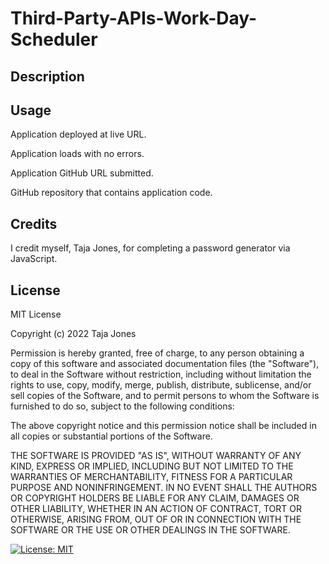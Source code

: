 # Third-Party-APIs-Work-Day-Scheduler

## Description



## Usage 




Application deployed at live URL.

Application loads with no errors.

Application GitHub URL submitted.

GitHub repository that contains application code.

<!-- <a href="https://tajajones2.github.io/Javascript_Password_Generator/">Click here for live link!</a> -->

    
<!-- ![alt tag](./assets/images/javascript_password_screentshot.png) -->
    

## Credits

I credit myself, Taja Jones, for completing a password generator via JavaScript.

## License
MIT License

Copyright (c) 2022 Taja Jones

Permission is hereby granted, free of charge, to any person obtaining a copy
of this software and associated documentation files (the "Software"), to deal
in the Software without restriction, including without limitation the rights
to use, copy, modify, merge, publish, distribute, sublicense, and/or sell
copies of the Software, and to permit persons to whom the Software is
furnished to do so, subject to the following conditions:

The above copyright notice and this permission notice shall be included in all
copies or substantial portions of the Software.

THE SOFTWARE IS PROVIDED "AS IS", WITHOUT WARRANTY OF ANY KIND, EXPRESS OR
IMPLIED, INCLUDING BUT NOT LIMITED TO THE WARRANTIES OF MERCHANTABILITY,
FITNESS FOR A PARTICULAR PURPOSE AND NONINFRINGEMENT. IN NO EVENT SHALL THE
AUTHORS OR COPYRIGHT HOLDERS BE LIABLE FOR ANY CLAIM, DAMAGES OR OTHER
LIABILITY, WHETHER IN AN ACTION OF CONTRACT, TORT OR OTHERWISE, ARISING FROM,
OUT OF OR IN CONNECTION WITH THE SOFTWARE OR THE USE OR OTHER DEALINGS IN THE
SOFTWARE.

[![License: MIT](https://img.shields.io/badge/License-MIT-yellow.svg)](https://opensource.org/licenses/MIT)